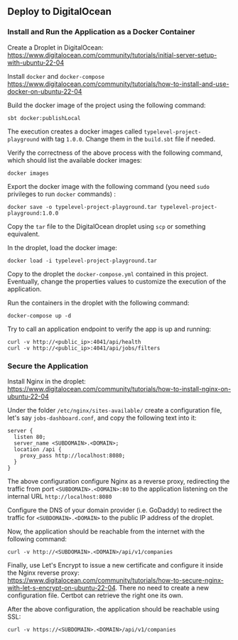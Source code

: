 ## Deploy to DigitalOcean

### Install and Run the Application as a Docker Container

Create a Droplet in DigitalOcean: https://www.digitalocean.com/community/tutorials/initial-server-setup-with-ubuntu-22-04

Install `docker` and `docker-compose` https://www.digitalocean.com/community/tutorials/how-to-install-and-use-docker-on-ubuntu-22-04

Build the docker image of the project using the following command:

```shell
sbt docker:publishLocal
```

The execution creates a docker images called `typelevel-project-playground` with tag `1.0.0`. Change them in the `build.sbt` file if needed.

Verify the correctness of the above process with the following command, which should list the available docker images:

```shell
docker images
```

Export the docker image with the following command (you need `sudo` privileges to run `docker` commands) :

```shell
docker save -o typelevel-project-playground.tar typelevel-project-playground:1.0.0
```

Copy the `tar` file to the DigitalOcean droplet using `scp` or something equivalent.

In the droplet, load the docker image:

```shell
docker load -i typelevel-project-playground.tar
```

Copy to the droplet the `docker-compose.yml` contained in this project. Eventually, change the properties values to customize the execution of the application.

Run the containers in the droplet with the following command:

```shell
docker-compose up -d
```

Try to call an application endpoint to verify the app is up and running:

```shell
curl -v http://<public_ip>:4041/api/health
curl -v http://<public_ip>:4041/api/jobs/filters
```

### Secure the Application

Install Nginx in the droplet: https://www.digitalocean.com/community/tutorials/how-to-install-nginx-on-ubuntu-22-04

Under the folder `/etc/nginx/sites-available/` create a configuration file, let's say `jobs-dashboard.conf`, and copy the following text into it:

```
server {
  listen 80;
  server_name <SUBDOMAIN>.<DOMAIN>;
  location /api {
    proxy_pass http://localhost:8080;
  }
}
```

The above configuration configure Nginx as a reverse proxy, redirecting the traffic from port `<SUBDOMAIN>.<DOMAIN>:80` to the application listening on the internal URL `http://localhost:8080`

Configure the DNS of your domain provider (i.e. GoDaddy) to redirect the traffic for `<SUBDOMAIN>.<DOMAIN>` to the public IP address of the droplet.

Now, the application should be reachable from the internet with the following command:

```shell
curl -v http://<SUBDOMAIN>.<DOMAIN>/api/v1/companies
```

Finally, use Let's Encrypt to issue a new certificate and configure it inside the Nginx reverse proxy: https://www.digitalocean.com/community/tutorials/how-to-secure-nginx-with-let-s-encrypt-on-ubuntu-22-04. There no need to create a new configuration file. Certbot can retrieve the right one its own.

After the above configuration, the application should be reachable using SSL:

```shell
curl -v https://<SUBDOMAIN>.<DOMAIN>/api/v1/companies
```
